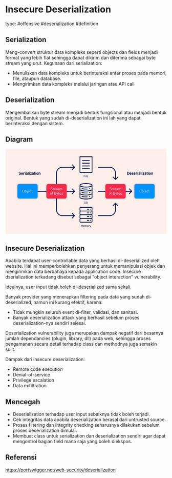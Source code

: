 # Insecure Deserialization
type: #offensive #deserialization #definition

## Serialization
Meng-convert struktur data kompleks seperti objects dan fields menjadi format yang lebih flat sehingga dapat dikirim dan diterima sebagai byte stream yang urut. Kegunaan dari serialization:
- Menuliskan data kompleks untuk berinteraksi antar proses pada memori, file, ataupun database.
- Mengirimkan data kompleks melalui jaringan atau API call

## Deserialization
Mengembalikan byte stream menjadi bentuk fungsional atau menjadi bentuk original. Bentuk yang sudah di-deserialization ini lah yang dapat berinteraksi dengan sistem.

## Diagram

![Serialization|600](attachments/deserialization-diagram.jpg)

## Insecure Deserialization
Apabila terdapat user-controllable data yang berhasi di-deserialized oleh website. Hal ini memperbolehkan penyerang untuk memanipulasi objek dan mengirimkan data berbahaya kepada application code. Insecure dserialization terkadang disebut sebagai "object interaction" vulnerability. 

Idealnya, user input tidak boleh di-deserialized sama sekali.

Banyak provider yang menerapkan filtering pada data yang sudah di-deserialized, namun ini kurang efektif, karena:
- Tidak mungkin seluruh event di-filter, validasi, dan sanitasi.
- Banyak deserialization attack yang berhasil sebelum proses deserialization-nya sendiri selesai.

Deserialization vulnerability juga merupakan dampak negatif dari besarnya jumlah dependancies (plugin, library, dll) pada web, sehingga proses pengamanan secara detail terhadap class dan methodnya juga semakin sulit.

Dampak dari insecure deserialization:
- Remote code execution
- Denial-of-service
- Privilege escalation
- Data exfiltration

## Mencegah
- Deserialization terhadap user input sebaiknya tidak boleh terjadi.
- Cek integritas data apabila deserialization berasal dari untrusted source.
- Proses filtering dan integrity checking seharusnya dilakukan sebelum proses deserialization dimulai.
- Membuat class untuk serialization dan deserialization sendiri agar dapat mengontrol bagian field mana saja yang boleh diekspos.

## Referensi
https://portswigger.net/web-security/deserialization

